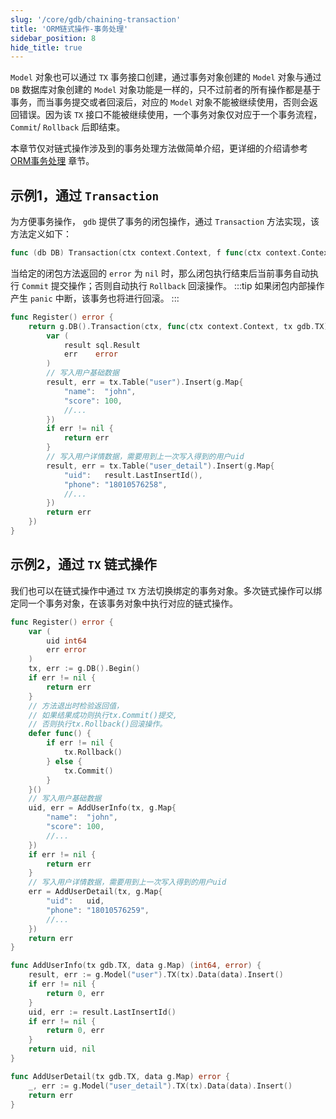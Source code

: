 ```yaml
---
slug: '/core/gdb/chaining-transaction'
title: 'ORM链式操作-事务处理'
sidebar_position: 8
hide_title: true
---
```


`Model` 对象也可以通过 `TX` 事务接口创建，通过事务对象创建的 `Model` 对象与通过 `DB` 数据库对象创建的 `Model` 对象功能是一样的，只不过前者的所有操作都是基于事务，而当事务提交或者回滚后，对应的 `Model` 对象不能被继续使用，否则会返回错误。因为该 `TX` 接口不能被继续使用，一个事务对象仅对应于一个事务流程， `Commit`/ `Rollback` 后即结束。

本章节仅对链式操作涉及到的事务处理方法做简单介绍，更详细的介绍请参考 [ORM事务处理](../ORM事务处理/ORM事务处理.md) 章节。

## 示例1，通过 `Transaction`

为方便事务操作， `gdb` 提供了事务的闭包操作，通过 `Transaction` 方法实现，该方法定义如下：

```go
func (db DB) Transaction(ctx context.Context, f func(ctx context.Context, tx TX) error) (err error)
```

当给定的闭包方法返回的 `error` 为 `nil` 时，那么闭包执行结束后当前事务自动执行 `Commit` 提交操作；否则自动执行 `Rollback` 回滚操作。
:::tip
如果闭包内部操作产生 `panic` 中断，该事务也将进行回滚。
:::
```go
func Register() error {
    return g.DB().Transaction(ctx, func(ctx context.Context, tx gdb.TX) error {
        var (
            result sql.Result
            err    error
        )
        // 写入用户基础数据
        result, err = tx.Table("user").Insert(g.Map{
            "name":  "john",
            "score": 100,
            //...
        })
        if err != nil {
            return err
        }
        // 写入用户详情数据，需要用到上一次写入得到的用户uid
        result, err = tx.Table("user_detail").Insert(g.Map{
            "uid":   result.LastInsertId(),
            "phone": "18010576258",
            //...
        })
        return err
    })
}
```

## 示例2，通过 `TX` 链式操作

我们也可以在链式操作中通过 `TX` 方法切换绑定的事务对象。多次链式操作可以绑定同一个事务对象，在该事务对象中执行对应的链式操作。

```go
func Register() error {
    var (
        uid int64
        err error
    )
    tx, err := g.DB().Begin()
    if err != nil {
        return err
    }
    // 方法退出时检验返回值，
    // 如果结果成功则执行tx.Commit()提交,
    // 否则执行tx.Rollback()回滚操作。
    defer func() {
        if err != nil {
            tx.Rollback()
        } else {
            tx.Commit()
        }
    }()
    // 写入用户基础数据
    uid, err = AddUserInfo(tx, g.Map{
        "name":  "john",
        "score": 100,
        //...
    })
    if err != nil {
        return err
    }
    // 写入用户详情数据，需要用到上一次写入得到的用户uid
    err = AddUserDetail(tx, g.Map{
        "uid":   uid,
        "phone": "18010576259",
        //...
    })
    return err
}

func AddUserInfo(tx gdb.TX, data g.Map) (int64, error) {
    result, err := g.Model("user").TX(tx).Data(data).Insert()
    if err != nil {
        return 0, err
    }
    uid, err := result.LastInsertId()
    if err != nil {
        return 0, err
    }
    return uid, nil
}

func AddUserDetail(tx gdb.TX, data g.Map) error {
    _, err := g.Model("user_detail").TX(tx).Data(data).Insert()
    return err
}
```